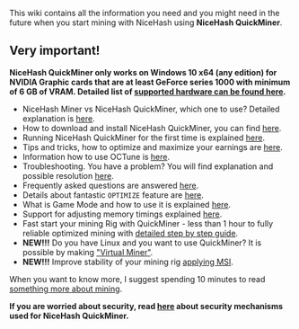 This wiki contains all the information you need and you might need in the future when you start mining with NiceHash using **NiceHash QuickMiner**.

## Very important!

**NiceHash QuickMiner only works on Windows 10 x64 (any edition) for NVIDIA Graphic cards that are at least GeForce series 1000 with minimum of 6 GB of VRAM. Detailed list of [supported hardware can be found here](https://github.com/nicehash/NiceHashQuickMiner/wiki/Supported-hardware).**

* NiceHash Miner vs NiceHash QuickMiner, which one to use? Detailed explanation is [here](https://github.com/nicehash/NiceHashQuickMiner/wiki/Why-NiceHash-QuickMiner).
* How to download and install NiceHash QuickMiner, you can find [here](https://github.com/nicehash/NiceHashQuickMiner/wiki/Installation).
* Running NiceHash QuickMiner for the first time is explained [here](https://github.com/nicehash/NiceHashQuickMiner/wiki/Starting-for-the-first-time).
* Tips and tricks, how to optimize and maximize your earnings are [here](https://github.com/nicehash/NiceHashQuickMiner/wiki/Tips-&-tricks).
* Information how to use OCTune is [here](https://github.com/nicehash/NiceHashQuickMiner/wiki/OCTune).
* Troubleshooting. You have a problem? You will find explanation and possible resolution [here](https://github.com/nicehash/NiceHashQuickMiner/wiki/Troubleshooting).
* Frequently asked questions are answered [here](https://github.com/nicehash/NiceHashQuickMiner/wiki/FAQ).
* Details about fantastic `OPTIMIZE` feature are [here](https://github.com/nicehash/NiceHashQuickMiner/wiki/One-click-Optimizations).
* What is Game Mode and how to use it is explained [here](https://github.com/nicehash/NiceHashQuickMiner/wiki/Game-Mode).
* Support for adjusting memory timings explained [here](https://github.com/nicehash/NiceHashQuickMiner/wiki/Memory-timings).
* Fast start your mining Rig with QuickMiner - less than 1 hour to fully reliable optimized mining with [detailed step by step guide](https://github.com/nicehash/NiceHashQuickMiner/wiki/Mining-Rig-with-QuickMiner-in-one-hour).
* **NEW!!!** Do you have Linux and you want to use QuickMiner? It is possible by making ["Virtual Miner"](https://github.com/nicehash/NiceHashQuickMiner/wiki/Virtual-Mining#linux--quickminer).
* **NEW!!!** Improve stability of your mining rig [applying MSI](https://github.com/nicehash/NiceHashQuickMiner/wiki/MSI---Improve-stability-of-your-PC-Rig).

When you want to know more, I suggest spending 10 minutes to read [something more about mining](https://github.com/nicehash/NiceHashQuickMiner/wiki/Hashing-speed,-accepted-rejected-speed-and-shares).

**If you are worried about security, read [here](https://github.com/nicehash/NiceHashQuickMiner/wiki/Security-Mechanisms) about security mechanisms used for NiceHash QuickMiner.**
